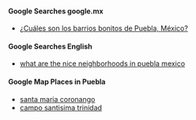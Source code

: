 

#### Google Searches google.mx

- [¿Cuáles son los barrios bonitos de Puebla, México?](https://www.google.com.mx/search?q=%C2%BFCu%C3%A1les+son+los+barrios+bonitos+de+Puebla%2C+M%C3%A9xico%3F&sca_esv=22db317853775bed&source=hp&ei=cMVTZ-mfKaSw0PEPi7Ou8Q0&iflsig=AL9hbdgAAAAAZ1PTgGzeTb9U0PO5u8diqDZsCb01bUiz&ved=0ahUKEwjpl8r735SKAxUkGDQIHYuZK94Q4dUDCBE&uact=5&oq=%C2%BFCu%C3%A1les+son+los+barrios+bonitos+de+Puebla%2C+M%C3%A9xico%3F&gs_lp=Egdnd3Mtd2l6IjXCv0N1w6FsZXMgc29uIGxvcyBiYXJyaW9zIGJvbml0b3MgZGUgUHVlYmxhLCBNw6l4aWNvPzIFECEYoAEyBRAhGKABSOQiUABYAHAAeACQAQCYAVKgAVKqAQExuAEDyAEA-AEC-AEBmAIBoAJZmAMAkgcBMaAH8gI&sclient=gws-wiz)

#### Google Searches English

- [what are the nice neighborhoods in puebla mexico](https://www.google.com/search?q=what+are+the+nice+neighborhoods+in+puebla+mexico&rlz=1C5CHFA_enUS1045US1045&oq=what+are+the+nice+neighborhoods+in+puebla+mexico&gs_lcrp=EgZjaHJvbWUyBggAEEUYOTIHCAEQIRigATIHCAIQIRigATIHCAMQIRigATIHCAQQIRigATIHCAUQIRigATIHCAYQIRifBTIHCAcQIRifBTIHCAgQIRifBTIHCAkQIRifBdIBCTEzMDE0ajBqN6gCALACAA&sourceid=chrome&ie=UTF-8)


#### Google Map Places in Puebla

- [santa maria coronango](https://www.google.com/maps/place/Santa+Mar%C3%ADa+Coronango,+Puebla,+Mexico/@19.1207637,-98.3280047,6682m/data=!3m2!1e3!4b1!4m15!1m8!3m7!1s0x85cfc0bd5ebc7a3b:0x48a6461de494ad95!2sPuebla,+Mexico!3b1!8m2!3d19.0414398!4d-98.2062727!16zL20vMDE4M3pf!3m5!1s0x85cfc58a5ca8cb81:0x4d415d8d74352ca5!8m2!3d19.1134176!4d-98.3033694!16s%2Fg%2F11c5m4f2g9?entry=ttu&g_ep=EgoyMDI0MTIwNC4wIKXMDSoASAFQAw%3D%3D)
- [campo santisima trinidad](https://www.google.com/maps/place/Campo+Santisima+Trinidad/@19.0950544,-98.3062037,6683m/data=!3m1!1e3!4m15!1m8!3m7!1s0x85cfc0bd5ebc7a3b:0x48a6461de494ad95!2sPuebla,+Mexico!3b1!8m2!3d19.0414398!4d-98.2062727!16zL20vMDE4M3pf!3m5!1s0x85cfc79b87401dd5:0xb2ce6237c4602535!8m2!3d19.0889203!4d-98.257556!16s%2Fg%2F11gwmc8_p0?entry=ttu&g_ep=EgoyMDI0MTIwNC4wIKXMDSoASAFQAw%3D%3D)
